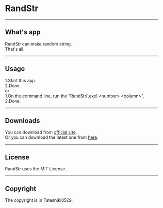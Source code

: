 # RandStr
***
## What's app
RandStr can make random string.  
That's all.
***
## Usage
1.Start this app.  
2.Done.  
or  
1.On the command line, run the "RandStr[.exe] &lt;number&gt; &lt;column&gt;".  
2.Done.  
***
## Downloads
You can download from [official site][os].  
Or you can download the latest one from [here][lf].
***
## License
RandStr uses the MIT License.
***
## Copyright
The copyright is in Tateshiki0529.

[os]: http://tslab.ml/apps/ "Tateshiki Lab. Filebox"
[lf]: https://github.com/Tateshiki0529/RandStr/releases/latest "RandStr Latest Download"
